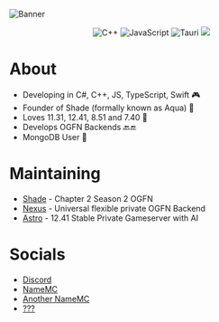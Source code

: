 ![Banner](https://images.hdqwalls.com/download/fortnite-chapter-2-j6-1920x1080.jpg)

<p align="center">
  <img alt="C++" src="https://img.shields.io/badge/C%2B%2B-darkblue?style=for-the-badge&logo=c%2B%2B">
  <img alt="JavaScript" src="https://img.shields.io/badge/javascript-yellow?style=for-the-badge&logo=javascript">
  <img alt="Tauri" src="https://img.shields.io/badge/Tauri-%2396f1ff?style=for-the-badge&logo=tauri">
  <img src="https://komarev.com/ghpvc/?username=xy8q&style=for-the-badge">
</p>


# About
- Developing in C#, C++, JS, TypeScript, Swift 🎮
- Founder of Shade (formally known as Aqua) 👑
- Loves 11.31, 12.41, 8.51 and 7.40 💾
- Develops OGFN Backends 🔙🔚
- MongoDB User 🔰

# Maintaining

- [Shade](https://discord.gg/shadeogfn) - Chapter 2 Season 2 OGFN
- [Nexus](https://github.com/xy8q/nexus) - Universal flexible private OGFN Backend
- [Astro](https://github.com/xy8q/Astro) - 12.41 Stable Private Gameserver with AI
   
# Socials 

- [Discord](https://discord.com/users/1336037656601038861)
- [NameMC](https://pl.namemc.com/profile/paczkomatallegro.1)
- [Another NameMC](https://pl.namemc.com/profile/astolfoparty.1)
- [???](https://fakecrime.bio/xy8q)
